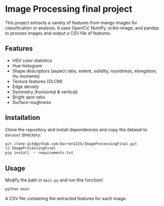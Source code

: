 # Image Processing final project
This project extracts a variety of features from mango images for classification or analysis. It uses OpenCV, NumPy, scikit-image, and pandas to process images and output a CSV file of features.

## Features
- HSV color statistics
- Hue histogram
- Shape descriptors (aspect ratio, extent, solidity, roundness, elongation, Hu moments)
- Texture features (GLCM)
- Edge density
- Symmetry (horizontal & vertical)
- Bright spot ratio
- Surface roughness

## Installation
Clone the repository and install dependencies and copy the dataset to `dataset` directory:
```sh
git clone git@github.com:Darren1225/ImageProcessingFinal.git
cd ImageProcessingFinal
pip install -r requirements.txt
```

## Usage
Modify the path in `main.py` and run this function!
```sh
python main
```
A CSV file containing the extracted features for each image.